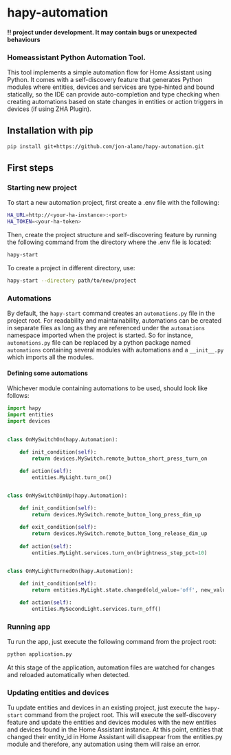 # hapy-automation

#### !! project under development. It may contain bugs or unexpected behaviours

### Homeassistant Python Automation Tool.

This tool implements a simple automation flow for Home Assistant using Python. 
It comes with a self-discovery feature that generates Python modules where 
entities, devices and services are type-hinted and bound statically, so the 
IDE can provide auto-completion and type checking when creating automations 
based on state changes in entities or action triggers in devices (if using ZHA 
Plugin).


## Installation with pip

```bash
pip install git+https://github.com/jon-alamo/hapy-automation.git
```

## First steps

### Starting new project
To start a new automation project, first create a .env file with the following:
```bash
HA_URL=http://<your-ha-instance>:<port>
HA_TOKEN=<your-ha-token>
```

Then, create the project structure and self-discovering feature by running the 
following command from the directory where the .env file is located:
```bash
hapy-start
```

To create a project in different directory, use:
```bash
hapy-start --directory path/to/new/project
```

### Automations
By default, the `hapy-start` command creates an `automations.py` file in the 
project root. For readability and maintainability, automations can be created 
in separate files as long as they are referenced under the `automations` 
namespace imported when the project is started. So for instance, 
`automations.py` file can be replaced by a python package named `automations` 
containing several modules with automations and a `__init__.py` which imports 
all the modules.

#### Defining some automations

Whichever module containing automations to be used, should look like follows:

```python
import hapy
import entities
import devices


class OnMySwitchOn(hapy.Automation):

    def init_condition(self):
        return devices.MySwitch.remote_button_short_press_turn_on

    def action(self):
        entities.MyLight.turn_on()


class OnMySwitchDimUp(hapy.Automation):

    def init_condition(self):
        return devices.MySwitch.remote_button_long_press_dim_up

    def exit_condition(self):
        return devices.MySwitch.remote_button_long_release_dim_up
    
    def action(self):
        entities.MyLight.services.turn_on(brightness_step_pct=10)


class OnMyLightTurnedOn(hapy.Automation):

    def init_condition(self):
        return entities.MyLight.state.changed(old_value='off', new_value='on')

    def action(self):
        entities.MySecondLight.services.turn_off()
```

### Running app

Tu run the app, just execute the following command from the project root:

```bash
python application.py
```

At this stage of the application, automation files are watched for changes and
reloaded automatically when detected. 


### Updating entities and devices

Tu update entities and devices in an existing project, just execute the 
`hapy-start` command from the project root. This will execute the self-discovery
feature and update the entities and devices modules with the new entities and
devices found in the Home Assistant instance. At this point, entities that 
changed their entity_id in Home Assistant will disappear from the entities.py 
module and therefore, any automation using them will raise an error.
